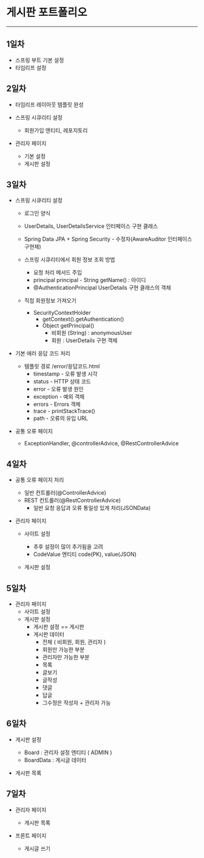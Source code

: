 # 게시판 포트폴리오
***
## 1일차
* 스프링 부트 기본 설정
* 타임리프 설정

## 2일차
* 타임리프 레이아웃 템플릿 완성
* 스프링 시큐리티 설정
  - 회원가입 엔티티, 레포지토리
  

* 관리자 페이지
  - 기본 설정
  - 게시판 설정

## 3일차
* 스프링 시큐리티 설정
  - 로그인 양식
  - UserDetails, UserDetailsService 인터페이스 구현 클래스
  - Spring Data JPA + Spring Security - 수정자(AwareAuditor 인터페이스 구현체)
  - 스프링 시큐리티에서 회원 정보 조회 방법
    - 요청 처리 메서드 주입
    - principal principal - String getName() : 아이디
    - @AuthenticationPrincipal UserDetails 구현 클래스의 객체


  - 직접 회원정보 가져오기
    - SecurityContextHolder
      - getContext().getAuthentication()
      - Object getPrincipal()
        - 비회원 (String) : anonymousUser
        - 회원 : UserDetails 구현 객체

* 기본 에러 응답 코드 처리
  - 템플릿 경로 /error/응답코드.html
    - timestamp - 오류 발생 시각
    - status - HTTP 상태 코드
    - error - 오류 발생 원인
    - exception - 예외 객체
    - errors - Errors 객체
    - trace - printStackTrace()
    - path - 오류의 유입 URL


* 공통 오류 페이지
  - ExceptionHandler, @controllerAdvice, @RestControllerAdvice

## 4일차
* 공통 오류 페이지 처리
  - 일반 컨트롤러(@ControllerAdvice)
  - REST 컨트롤러(@RestControllerAdvice)
    - 일반 요청 응답과 오류 통일성 있게 처리(JSONData)


* 관리자 페이지
  - 사이트 설정
    - 추후 설정이 많이 추가됨을 고려
    - CodeValue 엔티티 code(PK), value(JSON)


  - 게시판 설정

## 5일차
  - 관리자 페이지
    - 사이트 설정
    - 게시판 설정
      - 게시판 설정 == 게시판
      - 게시판 데이터
        - 전체 ( 비회원, 회원, 관리자 )
        - 회원만 가능한 부분
        - 관리자만 가능한 부분
        - 목록
        - 글보기
        - 글작성
        - 댓글
        - 답글
        - 그수정은 작성자 + 관리자 가능

## 6일차
* 게시판 설정
  - Board : 관리자 설정 엔티티 ( ADMIN )
  - BoardData : 게시글 데이터


* 게시판 목록

## 7일차
* 관리자 페이지
  - 게시판 목록


* 프론트 페이지
  - 게시글 쓰기